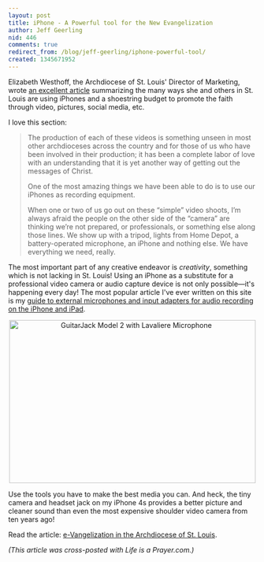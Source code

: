 ```yaml
---
layout: post
title: iPhone - A Powerful tool for the New Evangelization
author: Jeff Geerling
nid: 446
comments: true
redirect_from: /blog/jeff-geerling/iphone-powerful-tool/
created: 1345671952
---
```

Elizabeth Westhoff, the Archdiocese of St. Louis' Director of Marketing, wrote <a href="http://catholicstlouis.wordpress.com/2012/08/22/e-vangelization-in-the-archdiocese-of-st-louis/">an excellent article</a> summarizing the many ways she and others in St. Louis are using iPhones and a shoestring budget to promote the faith through video, pictures, social media, etc.

I love this section:

<blockquote>The production of each of these videos is something unseen in most other archdioceses across the country and for those of us who have been involved in their production; it has been a complete labor of love with an understanding that it is yet another way of getting out the messages of Christ.

One of the most amazing things we have been able to do is to use our iPhones as recording equipment.

When one or two of us go out on these “simple” video shoots, I’m always afraid the people on the other side of the “camera” are thinking we’re not prepared, or professionals, or something else along those lines. We show up with a tripod, lights from Home Depot, a battery-operated microphone, an iPhone and nothing else. We have everything we need, really.</blockquote>

The most important part of any creative endeavor is <em>creativity</em>, something which is not lacking in St. Louis! Using an iPhone as a substitute for a professional video camera or audio capture device is not only possible—it's happening every day! The most popular article I've ever written on this site is my <a href="http://www.lifeisaprayer.com/articles/photography/iphone-4-ipad-external-mic-audio-input">guide to external microphones and input adapters for audio recording on the iPhone and iPad</a>.

<p style="text-align: center;"><a href="http://www.flickr.com/photos/lifeisaprayer/6556086421/" title="GuitarJack Model 2 with Lavaliere Microphone by geerlingguy, on Flickr"><img src="http://farm8.staticflickr.com/7150/6556086421_54f2fe53f5.jpg" width="500" height="331" alt="GuitarJack Model 2 with Lavaliere Microphone"></a></p>

Use the tools you have to make the best media you can. And heck, the tiny camera and headset jack on my iPhone 4s provides a better picture and cleaner sound than even the most expensive shoulder video camera from ten years ago!

Read the article: <a href="http://catholicstlouis.wordpress.com/2012/08/22/e-vangelization-in-the-archdiocese-of-st-louis/">e-Vangelization in the Archdiocese of St. Louis</a>.

<em>(This article was cross-posted with Life is a Prayer.com.)</em>
